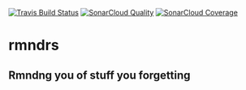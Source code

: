 [![Travis Build Status](https://travis-ci.org/XetiusThings/rmndrs.svg?branch=master)](https://travis-ci.org/XetiusThings/rmndrs)
[![SonarCloud Quality](https://sonarcloud.io/api/project_badges/measure?project=rmndrs&metric=alert_status)](https://sonarcloud.io/dashboard?id=rmndrs)
[![SonarCloud Coverage](https://sonarcloud.io/api/project_badges/measure?project=rmndrs&metric=coverage)](https://sonarcloud.io/dashboard?id=rmndrs)
# rmndrs
## Rmndng you of stuff you forgetting
